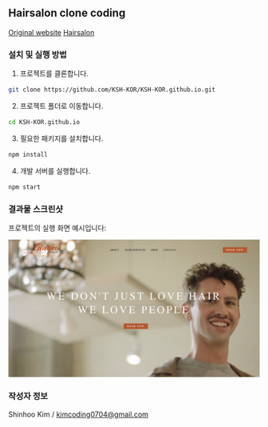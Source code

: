 ## Hairsalon clone coding

[Original website](https://www.gingerandmaude.com/)
[Hairsalon](https://ksh-kor.github.io/)

### 설치 및 실행 방법

1. 프로젝트를 클론합니다.

```bash
git clone https://github.com/KSH-KOR/KSH-KOR.github.io.git
```

2. 프로젝트 폴더로 이동합니다.

```bash
cd KSH-KOR.github.io
```

3. 필요한 패키지를 설치합니다.

```bash
npm install
```

4. 개발 서버를 실행합니다.

```bash
npm start
```

### 결과물 스크린샷

프로젝트의 실행 화면 예시입니다:

![스크린샷 1](/screenshots/screenshot1.png)

### 작성자 정보

Shinhoo Kim / kimcoding0704@gmail.com